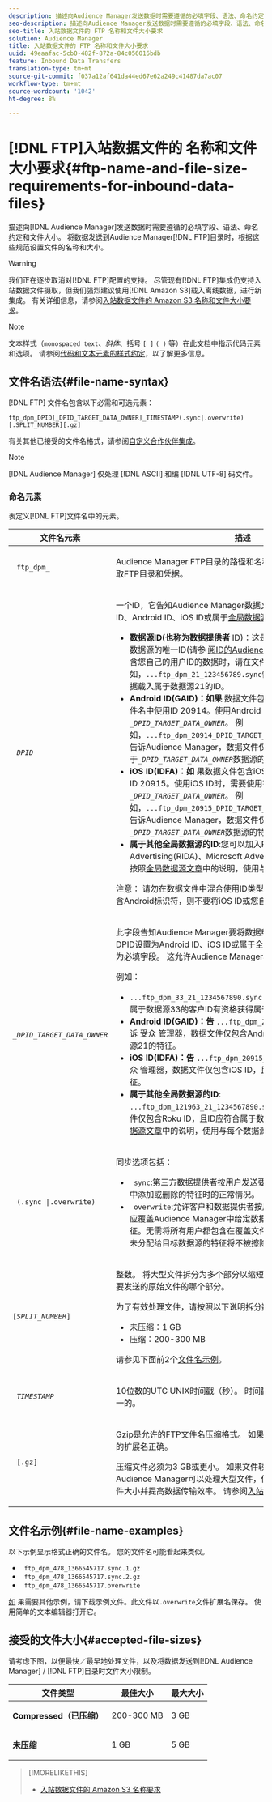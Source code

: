 ```yaml
---
description: 描述向Audience Manager发送数据时需要遵循的必填字段、语法、命名约定和文件大小。 将数据发送到Audience ManagerFTP目录时，根据这些规范设置文件的名称和大小。
seo-description: 描述向Audience Manager发送数据时需要遵循的必填字段、语法、命名约定和文件大小。 将数据发送到Audience ManagerFTP目录时，根据这些规范设置文件的名称和大小。
seo-title: 入站数据文件的 FTP 名称和文件大小要求
solution: Audience Manager
title: 入站数据文件的 FTP 名称和文件大小要求
uuid: 49eaafac-5cb0-482f-872a-84c056016bdb
feature: Inbound Data Transfers
translation-type: tm+mt
source-git-commit: f037a12af641da44ed67e62a249c41487da7ac07
workflow-type: tm+mt
source-wordcount: '1042'
ht-degree: 8%

---
```



# [!DNL FTP]入站数据文件的 名称和文件大小要求{#ftp-name-and-file-size-requirements-for-inbound-data-files}

描述向[!DNL Audience Manager]发送数据时需要遵循的必填字段、语法、命名约定和文件大小。 将数据发送到Audience Manager[!DNL FTP]目录时，根据这些规范设置文件的名称和大小。

>[!WARNING]
>
>我们正在逐步取消对[!DNL FTP]配置的支持。 尽管现有[!DNL FTP]集成仍支持入站数据文件摄取，但我们强烈建议使用[!DNL Amazon S3]载入离线数据，进行新集成。 有关详细信息，请参阅[入站数据文件的 Amazon S3 名称和文件大小要求](/help/using/integration/sending-audience-data/batch-data-transfer-explained/inbound-s3-filenames.md)。

>[!NOTE]
>
>文本样式（`monospaced text`、*斜体*、括号 `[ ]` `( )` 等）在此文档中指示代码元素和选项。 请参阅[代码和文本元素的样式约定](../../../reference/code-style-elements.md)，以了解更多信息。

## 文件名语法{#file-name-syntax}

[!DNL FTP] 文件名包含以下必需和可选元素：

`ftp_dpm_DPID[_DPID_TARGET_DATA_OWNER]_TIMESTAMP(.sync|.overwrite)[.SPLIT_NUMBER][.gz]`

有关其他已接受的文件名格式，请参阅[自定义合作伙伴集成](/help/using/integration/sending-audience-data/custom-partner-integrations.md)。

>[!NOTE]
>
>[!DNL Audience Manager] 仅处理 [!DNL ASCII] 和编 [!DNL UTF-8] 码文件。

### 命名元素

表定义[!DNL FTP]文件名中的元素。

<table id="table_1EA97D75004148CE85F702427DB7E97A"> 
 <thead> 
  <tr> 
   <th colname="col1" class="entry"> 文件名元素 </th> 
   <th colname="col2" class="entry"> 描述 </th> 
  </tr> 
 </thead>
 <tbody> 
  <tr> 
   <td colname="col1"> <p> <code> ftp_dpm_</code> </p> </td> 
   <td colname="col2"> <p><span class="keyword">Audience Manager</span> FTP目录的路径和名称。 请与客户经理联系以获取FTP目录和凭据。 </p> </td> 
  </tr> 
  <tr> 
   <td colname="col1"> <p> <code> <i>DPID</i> </code> </p> </td> 
   <td colname="col2"> <p>一个lD，它告知<span class="keyword">Audience Manager</span>数据文件是否包含您自己的用户ID、Android ID、iOS ID或属于<a href="/help/using/features/global-data-sources.md">全局数据源</a>的其他ID。 接受以下选项：</p> 
    <ul id="ul_818EB3EB2E5543F0B048BCEBB6699562"> 
     <li id="li_ED6B13CB49794F6BA3DB6D807F788BAF"> <b>数据源ID(也称为数据提供者</b> ID)：这是Audience Manager分配给数据源的唯一ID(请参 <a href="/help/using/reference/ids-in-aam.md"> 阅ID的Audience Manager </a>索引)。在发送包含您自己的用户ID的数据时，请在文件名中使用此分配的ID。 例如，<code>...ftp_dpm_21_123456789.sync</code>告诉<span class="keyword">Audience Manager</span>将数据载入属于数据源21的ID。 </li> 
     <li id="li_1955911BA11F4F458227B77F383F25A3"> <b>Android ID(GAID)：如果</b> 数据文件包含Android ID，请在数据文件名中使用ID 20914。使用Android ID时，需要使用字段<code><i>_DPID_TARGET_DATA_OWNER</i></code>。 例如，<code>...ftp_dpm_20914_DPID_TARGET_DATA_OWNER_123456789.sync</code>告诉<span class="keyword">Audience Manager</span>，数据文件仅包含Android ID,ID应符合属于<code><i>_DPID_TARGET_DATA_OWNER</i></code>数据源的特征。</li> 
     <li id="li_54E7734C121646AF82095806DD1AED61"> <b>iOS ID(IDFA)：如</b> 果数据文件包含iOS ID，请使用数据文件名中的ID 20915。使用iOS ID时，需要使用字段<code><i>_DPID_TARGET_DATA_OWNER</i></code>。 例如，<code>...ftp_dpm_20915_DPID_TARGET_DATA_OWNER_123456789.sync</code>告诉<span class="keyword">Audience Manager</span>，数据文件仅包含iOS ID,ID应符合属于<code><i>_DPID_TARGET_DATA_OWNER</i></code>数据源的特征。</li>
     <li> <b>属于其他全局数据源的ID</b>:您可以加入Roku ID for Advertising(RIDA)、Microsoft Advertising ID(MAID)和其他ID。按照<a href="/help/using/features/global-data-sources.md">全局数据源文章</a>中的说明，使用与每个数据源对应的ID。</li> 
    </ul> <p> <p>注意： 请勿在数据文件中混合使用ID类型。 例如，如果您的文件名包含Android标识符，则不要将iOS ID或您自己的ID放入数据文件中。 </p> </p> </td> 
  </tr> 
  <tr> 
   <td colname="col1"> <p> <code> <i>_DPID_TARGET_DATA_OWNER</i> </code> </p> </td> 
   <td colname="col2"> <p>此字段告知Audience Manager要将数据载入哪个数据源。 如果将DPID设置为Android ID、iOS ID或属于全局数据源的其他ID，则此字段为必填字段。 这允许<span class="keyword">Audience Manager</span>将文件数据链接回您的组织。 </p> <p>例如： </p> 
    <ul> 
     <li> <code>...ftp_dpm_33_21_1234567890.sync</code> 告诉Audience Manager您对属于数据源33的客户ID有资格获得属于数据源21的特征或信号。 </li> 
     <li> <b>Android ID(GAID)：告</b> <code>...ftp_dpm_20914_21_1234567890.sync</code> 诉 <span class="keyword"> 受众</span> 管理器，数据文件仅包含Android ID，且ID应符合属于数据源21的特征。</li> 
     <li> <b>iOS ID(IDFA)：告</b> <code>...ftp_dpm_20915_21_1234567890.sync</code> 诉 <span class="keyword"> 受众</span> 管理器，数据文件仅包含iOS ID，且ID应符合属于数据源21的特征。</li>
     <li> <b>属于其他全局数据源的ID</b>: <code>...ftp_dpm_121963_21_1234567890.sync</code> 告 <span class="keyword"> 知</span> 受众管理者数据文件仅包含Roku ID，且ID应符合属于数据源21的特征。按照<a href="/help/using/features/global-data-sources.md">全局数据源文章</a>中的说明，使用与每个数据源对应的ID。</li> 
    </ul> </td> 
  </tr> 
  <tr> 
   <td colname="col1"> <p> <code> (.sync |.overwrite)</code> </p> </td> 
   <td colname="col2"> <p>同步选项包括： </p> <p> 
     <ul id="ul_DAAF61EC636C4456BECDDC34C3F86E83"> 
      <li id="li_6EC6DE442B4546AA9F4F800D65C8A4EC"> <code> sync</code>:第三方数据提供者按用户发送要在Audience Manager系统中添加或删除的特征时的正常情况。 </li> 
      <li id="li_8FE8430C2C004F87835D55231A0D99C9"> <code> overwrite</code>:允许客户和数据提供者按用户发送一列表特征，该特征应覆盖Audience Manager中给定数据源的此用户的所有现有特征。无需将所有用户都包含在覆盖文件中。 仅包含要更改的用户。 未分配给目标数据源的特征将不被擦除。 </li> 
     </ul> </p> </td> 
  </tr> 
  <tr> 
   <td colname="col1"> <p> <code>[<i>SPLIT_NUMBER</i>]</code> </p> </td> 
   <td colname="col2"> <p>整数。 将大型文件拆分为多个部分以缩短处理时间时使用。 数字表示要发送的原始文件的哪个部分。 </p> <p>为了有效处理文件，请按照以下说明拆分数据文件： </p> 
    <ul id="ul_E9446C5CA42649658093904D49D4369C"> 
     <li id="li_B275708DFE3F49E29EFAE6B838429E39">未压缩：1 GB </li> 
     <li id="li_A9638EB46ED14E0680B6575D5457E32F">压缩：200-300 MB </li> 
    </ul> <p>请参见下面前2个<a href="../../../integration/sending-audience-data/batch-data-transfer-explained/inbound-ftp-filenames.md#file-name-examples">文件名示例</a>。 </p> </td> 
  </tr> 
  <tr> 
   <td colname="col1"> <p> <code> <i>TIMESTAMP</i> </code> </p> </td> 
   <td colname="col2"> <p>10位数的UTC UNIX时间戳（秒）。 时间戳有助于使每个文件名都是唯一的。 </p> 
    <!-- 
     <p> <p>Note:  Audience Manager does not use the timestamp during processing of inbound files. The timestamp in the filename has been deprecated in Audience Manager but is still required for backwards compatibility. </p> </p> 
    --> </td> 
  </tr> 
  <tr> 
   <td colname="col1"> <p> <code> [.gz]</code> </p> </td> 
   <td colname="col2"> <p>Gzip是允许的FTP文件名压缩格式。 如果使用文件压缩，请确保文件名的扩展名正确。 </p> <p>压缩文件必须为3 GB或更小。 如果文件较大，请咨询客户服务。 尽管Audience Manager可以处理大型文件，但我们可能可以帮助您减小文件大小并提高数据传输效率。 请参阅<a href="../../../integration/sending-audience-data/batch-data-transfer-explained/inbound-file-compression.md">入站数据传输文件的文件压缩</a>。 </p> </td> 
  </tr> 
 </tbody> 
</table>

## 文件名示例{#file-name-examples}

以下示例显示格式正确的文件名。 您的文件名可能看起来类似。

<ul class="simplelist"> 
 <li> <code> ftp_dpm_478_1366545717.sync.1.gz</code> </li> 
 <li> <code> ftp_dpm_478_1366545717.sync.2.gz</code> </li> 
 <li> <code> ftp_dpm_478_1366545717.overwrite</code> </li> 
</ul>

[如](assets/ftp_dpm_1234_1445374061.overwrite) 果需要其他示例，请下载示例文件。此文件以`.overwrite`文件扩展名保存。 使用简单的文本编辑器打开它。

## 接受的文件大小{#accepted-file-sizes}

请考虑下图，以便最快／最早地处理文件，以及将数据发送到[!DNL Audience Manager] / [!DNL FTP]目录时文件大小限制。

<table id="table_59FCC63806684DF8BE54A1EAF224A234"> 
 <thead> 
  <tr> 
   <th colname="col1" class="entry"> 文件类型 </th> 
   <th colname="col2" class="entry"> 最佳大小 </th> 
   <th colname="col3" class="entry"> 最大大小 </th> 
  </tr>
 </thead>
 <tbody> 
  <tr> 
   <td colname="col1"><b>Compressed（已压缩）</b> </td> 
   <td colname="col2"> <p>200-300 MB </p> </td> 
   <td colname="col3"> <p>3 GB </p> </td> 
  </tr> 
  <tr> 
   <td colname="col1"><b>未压缩</b> </td> 
   <td colname="col2"> <p>1 GB </p> </td> 
   <td colname="col3"> <p>5 GB </p> </td> 
  </tr> 
 </tbody> 
</table>

>[!MORELIKETHIS]
>
>* [入站数据文件的 Amazon S3 名称要求](../../../integration/sending-audience-data/batch-data-transfer-explained/inbound-s3-filenames.md)

